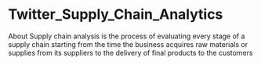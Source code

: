 # Twitter_Supply_Chain_Analytics
About Supply chain analysis is the process of evaluating every stage of a supply chain starting from the time the business acquires raw materials or supplies from its suppliers to the delivery of final products to the customers

